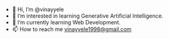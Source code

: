 - 👋 Hi, I’m @vinayyele
- 👀 I’m interested in learning Generative Artificial Intelligence.
- 🌱 I’m currently learning Web Development.
- 📫 How to reach me vinayyele1998@gmail.com 

<!---
vinayyele/vinayyele is a ✨ special ✨ repository because its `README.md` (this file) appears on your GitHub profile.
You can click the Preview link to take a look at your changes.
--->
